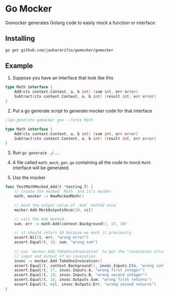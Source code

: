 # Go Mocker

Gomocker generates Golang code to easily mock a function or interface

## Installing

```bash
go get github.com/jauhararifin/gomocker/gomocker
```

## Example

1. Suppose you have an interface that look like this

```go
type Math interface {
	Add(ctx context.Context, a, b int) (sum int, err error)
	Subtract(ctx context.Context, a, b int) (result int, err error)
}
```

2. Put a go generate script to generate mocker code for that interface
```go
//go:generate gomocker gen --force Math

type Math interface {
	Add(ctx context.Context, a, b int) (sum int, err error)
	Subtract(ctx context.Context, a, b int) (result int, err error)
}
```

3. Run `go generate ./...`

4. A file called `math_mock_gen.go` containing all the code to mock `Math` interface will be generated.

5. Use the mocker

```go
func TestMathMocked_Add(t *testing.T) {
	// create the mocked `Math` and it's mocker.
	math, mocker := NewMockedMath()

	// mock the output value of `Add` method once.
	mocker.Add.MockOutputsOnce(10, nil)

	// call the Add method. 
	sum, err := math.Add(context.Background(), 17, 19)

	// it should return 10 because we mock it previously.
	assert.Nil(t, err, "wrong error")
	assert.Equal(t, 10, sum, "wrong sum")
	
	// use `mocker.Add.TakeOnceInvocation` to get the "invocation struct". The "invocation struct" contains all the
	// input and output of an invocation.
	invoc := mocker.Add.TakeOneInvocation()
	assert.Equal(t, context.Background(), invoc.Inputs.Ctx, "wrong context")
	assert.Equal(t, 17, invoc.Inputs.A, "wrong first integer")
	assert.Equal(t, 19, invoc.Inputs.B, "wrong second integer")
	assert.Equal(t, 10, invoc.Outputs.Sum, "wrong first returns")
	assert.Equal(t, nil, invoc.Outputs.Err, "wrong second returns")
}
```
